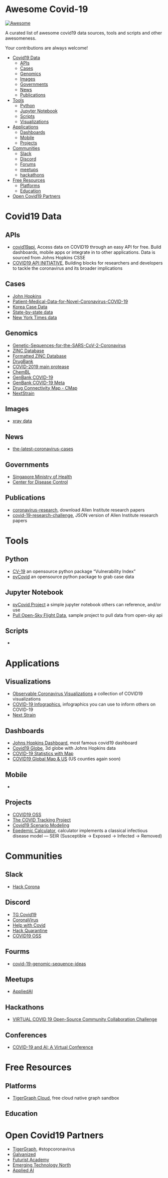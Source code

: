 # Awesome Covid-19

[![Awesome](https://cdn.rawgit.com/sindresorhus/awesome/d7305f38d29fed78fa85652e3a63e154dd8e8829/media/badge.svg)](https://github.com/sindresorhus/awesome)

A curated list of awesome covid19 data sources, tools and scripts and other awesomeness.

Your contributions are always welcome!

- [Covid19 Data](#covid19-data)
    - [APIs](#apis)
    - [Cases](#cases)
    - [Genomics](#genomics)
    - [Images](#images)
    - [Governments](#governments)
    - [News](#news)
    - [Publications](#publications)
- [Tools](#tools)
    - [Python](#python)
    - [Jupyter Notebook](#jupyter-notebook)
    - [Scripts](#scripts)
    - [Visualizations](#visualizations)
- [Applications](#tools)
    - [Dashboards](#dashboards)
    - [Mobile](#mobile)
    - [Projects](#projects)
- [Communities](#communities)
    - [Slack](#slack)
    - [Discord](#discord)
    - [Forums](#forums)
    - [meetups](#meetups)
    - [hackathons](#hackathons)
- [Free Resources](#free-resources)
    - [Platforms](#platforms)
    - [Education](#education)
- [Open Covid19 Partners](#open-covid-19-partners)

# Covid19 Data
## APIs
* [covid19api](https://covid19api.com/), Access data on COVID19 through an easy API for free. Build dashboards, mobile apps or integrate in to other applications. Data is sourced from Johns Hopkins CSSE
* [COVID19 API INITIATIVE](https://www.xapix.io/covid-19-initiative), Building blocks for researchers and developers to tackle the coronavirus and its broader implications
## Cases
* [John Hopkins](https://github.com/CSSEGISandData/COVID-19/tree/master/csse_covid_19_data)
* [Patient-Medical-Data-for-Novel-Coronavirus-COVID-19](https://datarepository.wolframcloud.com/resources/Patient-Medical-Data-for-Novel-Coronavirus-COVID-19)
* [Korea Case Data](https://github.com/jihoo-kim/Data-Science-for-COVID-19/blob/master/dataset-detailed-description.ipynb)
* [State-by-state data](https://covidtracking.com/data/)
* [New York Times data](https://github.com/nytimes/covid-19-data)

## Genomics
* [Genetic-Sequences-for-the-SARS-CoV-2-Coronavirus](https://datarepository.wolframcloud.com/resources/Genetic-Sequences-for-the-SARS-CoV-2-Coronavirus)
* [ZINC Database](https://zinc.docking.org/)
* [Formatted ZINC Database](https://github.com/molecularsets/moses)
* [DrugBank](https://drugbank.ca)
* [COVID-2019 main protease](https://www.wwpdb.org/pdb?id=pdb_00006lu7)
* [ChemBL](https://www.ebi.ac.uk/chembl/)
* [GenBank COVID-19](https://www.ncbi.nlm.nih.gov/genbank/sars-cov-2-seqs/)
* [GenBank COVID-19 Meta](https://github.com/nextstrain/ncov/blob/master/data/metadata.tsv)
* [Drug Connectivity Map - CMap](https://clue.io/data/)
* [NextStrain](https://github.com/nextstrain/ncov)

## Images
* [xray data](https://github.com/ieee8023/covid-chestxray-dataset)
## News
* [the-latest-coronavirus-cases](https://bnonews.com/index.php/2020/01/the-latest-coronavirus-cases/)
## Governments
* [Singapore Ministry of Health](https://www.moh.gov.sg/covid-19/)
* [Center for Disease Control](https://www.cdc.gov/coronavirus/2019-ncov/)

## Publications
* [coronavirus-research](https://pages.semanticscholar.org/coronavirus-research), download Allen Institute research papers
* [covid-19-research-challenge](https://www.kaggle.com/allen-institute-for-ai/CORD-19-research-challenge), JSON version of Allen Institute research papers

# Tools
## Python
* [CV-19](https://github.com/closedloop-ai/cv19index) an opensource python package “Vulnerability Index” 
* [pyCovid](https://github.com/sudharshan-ashok/pycovid) an opensource python package to grab case data
## Jupyter Notebook
* [pyCovid Project](https://colab.research.google.com/drive/1TLUcYR-CqxTGzw-g5Ap2yzh-b2WZMrrr) a simple jupyter notebook others can reference, and/or use
* [Pull Open-Sky Flight Data](https://colab.research.google.com/drive/16NCKbgVTZIrBj-CasNI7ZycpBZdghJqp#scrollTo=b-flVhevP2IJ), sample project to pull data from open-sky api
## Scripts
*

# Applications
## Visualizations
* [Observable Coronavirus Visualizations](https://observablehq.com/collection/@observablehq/coronavirus) a collection of COVID19 visualizations
* [COVID-19 Infographics](https://informationisbeautiful.net/visualizations/covid-19-coronavirus-infographic-datapack/), infographics you can use to inform others on COVID-19
* [Next Strain](https://nextstrain.org/ncov)

## Dashboards
* [Johns Hopkins Dashboard](https://www.arcgis.com/apps/opsdashboard/index.html#/bda7594740fd40299423467b48e9ecf6), most famous covid19 dashboard
* [Covid19 Globe](https://jsapi.dev/covid19-dashboard/), 3d globe with Johns Hopkins data
* [COVID-19 Statistics with Map](http://covidly.com)
* [COVID19 Global Map & US](https://covid19.fyi) (US counties again soon)
## Mobile
*
## Projects
* [COVID19 OSS](https://github.com/covid19-oss)
* [The COVID Tracking Project](https://covidtracking.com/)
* [Covid19 Scenario Modeling](https://github.com/neherlab/covid19_scenarios)
* [Epedemic Calculator](http://gabgoh.github.io/COVID/index.html), calculator implements a classical infectious disease model — SEIR (Susceptible → Exposed → Infected → Removed)

# Communities
## Slack
* [Hack Corona](https://join.slack.com/t/hackcorona/shared_invite/zt-cz94l2za-1cAhYCUcI13BNArlAWzG~Q)
## Discord
* [TG Covid19](https://discord.gg/KBerGfE)
* [CoronaVirus](https://discord.gg/Bphw4dF)
* [Help with Covid](https://discord.gg/SMtJpJp)
* [Hack Quarantine](https://discord.gg/hx8y7N5)
* [COVID19 OSS](https://discord.gg/sbsVe7F)
## Fourms
* [covid-19-genomic-sequence-ideas](https://community.tigergraph.com/t/covid-19-genomic-sequence-ideas/40)

## Meetups
* [AppliedAI](https://www.meetup.com/applied_ai)

## Hackathons
* [VIRTUAL COVID 19 Open-Source Community Collaboration Challenge](https://www.meetup.com/applied_ai/events/269502562/)

## Conferences
* [COVID-19 and AI: A Virtual Conference](https://hai.stanford.edu/events/covid-19-and-ai-virtual-conference/overview)

# Free Resources
## Platforms
* [TigerGraph Cloud](tgcloud.io), free cloud native graph sandbox
## Education

# Open Covid19 Partners
* [TigerGraph](https://www.tigergraph.com/stopcoronavirus/), #stopcoronavirus
* [Galvanized](https://www.galvanize.com/)
* [Futurist Academy](https://futuristacademy.org)
* [Emerging Technology North](https://www.meetup.com/applied_ai)
* [Applied AI](https://www.meetup.com/applied_ai)

